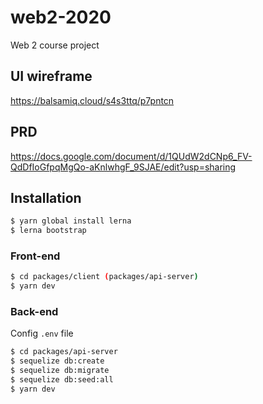 # web2-2020
Web 2 course project

## UI wireframe
https://balsamiq.cloud/s4s3ttq/p7pntcn 

## PRD
https://docs.google.com/document/d/1QUdW2dCNp6_FV-QdDfIoGfpqMgQo-aKnlwhgF_9SJAE/edit?usp=sharing

## Installation
```bash
$ yarn global install lerna
$ lerna bootstrap
```

### Front-end
```bash
$ cd packages/client (packages/api-server)
$ yarn dev
```

### Back-end
Config `.env` file

```bash
$ cd packages/api-server
$ sequelize db:create
$ sequelize db:migrate
$ sequelize db:seed:all
$ yarn dev
```